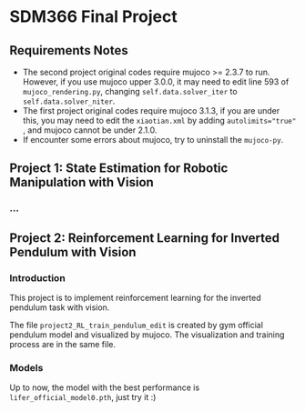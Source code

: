 # SDM366 Final Project

## Requirements Notes
- The second project original codes require mujoco >= 2.3.7 to run. However, if you use mujoco upper 3.0.0, it may need to edit line 593 of `mujoco_rendering.py`, changing `self.data.solver_iter` to `self.data.solver_niter`.
- The first project original codes require mujoco 3.1.3, if you are under this, you may need to edit the `xiaotian.xml` by adding `autolimits="true" `, and mujoco cannot be under 2.1.0.
- If encounter some errors about mujoco, try to uninstall the `mujoco-py`.

## Project 1: State Estimation for Robotic Manipulation with Vision

### ...

## Project 2: Reinforcement Learning for Inverted Pendulum with Vision

### Introduction

This project is to implement reinforcement learning for the inverted pendulum task with vision.

The file `project2_RL_train_pendulum_edit` is created by gym official pendulum model and visualized by mujoco. The visualization and training process are in the same file.

### Models

Up to now, the model with the best performance is `lifer_official_model0.pth`, just try it :)